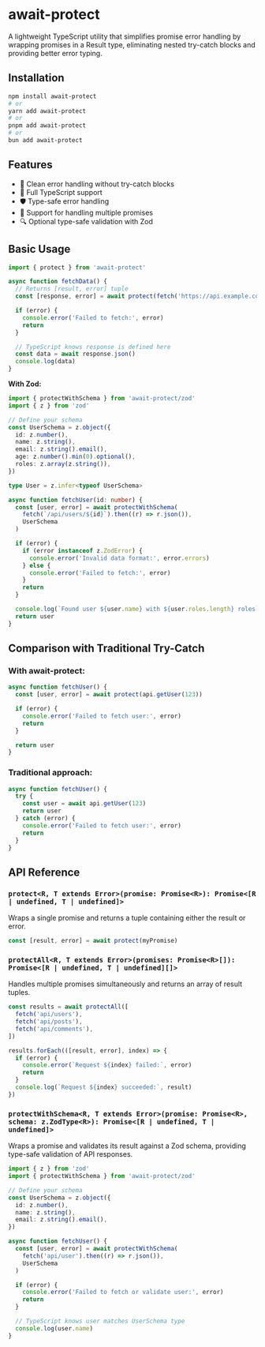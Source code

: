 # await-protect

A lightweight TypeScript utility that simplifies promise error handling by wrapping promises in a Result type, eliminating nested try-catch blocks and providing better error typing.

## Installation

```bash
npm install await-protect
# or
yarn add await-protect
# or
pnpm add await-protect
# or
bun add await-protect
```

## Features

- 🎯 Clean error handling without try-catch blocks
- 💪 Full TypeScript support
- 🛡️ Type-safe error handling
- 🔄 Support for handling multiple promises
- 🔍 Optional type-safe validation with Zod

## Basic Usage

```typescript
import { protect } from 'await-protect'

async function fetchData() {
  // Returns [result, error] tuple
  const [response, error] = await protect(fetch('https://api.example.com/data'))

  if (error) {
    console.error('Failed to fetch:', error)
    return
  }

  // TypeScript knows response is defined here
  const data = await response.json()
  console.log(data)
}
```

**With Zod:**

```typescript
import { protectWithSchema } from 'await-protect/zod'
import { z } from 'zod'

// Define your schema
const UserSchema = z.object({
  id: z.number(),
  name: z.string(),
  email: z.string().email(),
  age: z.number().min(0).optional(),
  roles: z.array(z.string()),
})

type User = z.infer<typeof UserSchema>

async function fetchUser(id: number) {
  const [user, error] = await protectWithSchema(
    fetch(`/api/users/${id}`).then((r) => r.json()),
    UserSchema
  )

  if (error) {
    if (error instanceof z.ZodError) {
      console.error('Invalid data format:', error.errors)
    } else {
      console.error('Failed to fetch:', error)
    }
    return
  }

  console.log(`Found user ${user.name} with ${user.roles.length} roles`)
  return user
}
```

## Comparison with Traditional Try-Catch

### With await-protect:

```typescript
async function fetchUser() {
  const [user, error] = await protect(api.getUser(123))

  if (error) {
    console.error('Failed to fetch user:', error)
    return
  }

  return user
}
```

### Traditional approach:

```typescript
async function fetchUser() {
  try {
    const user = await api.getUser(123)
    return user
  } catch (error) {
    console.error('Failed to fetch user:', error)
    return
  }
}
```

## API Reference

### `protect<R, T extends Error>(promise: Promise<R>): Promise<[R | undefined, T | undefined]>`

Wraps a single promise and returns a tuple containing either the result or error.

```typescript
const [result, error] = await protect(myPromise)
```

### `protectAll<R, T extends Error>(promises: Promise<R>[]): Promise<[R | undefined, T | undefined][]>`

Handles multiple promises simultaneously and returns an array of result tuples.

```typescript
const results = await protectAll([
  fetch('api/users'),
  fetch('api/posts'),
  fetch('api/comments'),
])

results.forEach(([result, error], index) => {
  if (error) {
    console.error(`Request ${index} failed:`, error)
    return
  }
  console.log(`Request ${index} succeeded:`, result)
})
```

### `protectWithSchema<R, T extends Error>(promise: Promise<R>, schema: z.ZodType<R>): Promise<[R | undefined, T | undefined]>`

Wraps a promise and validates its result against a Zod schema, providing type-safe validation of API responses.

```typescript
import { z } from 'zod'
import { protectWithSchema } from 'await-protect/zod'

// Define your schema
const UserSchema = z.object({
  id: z.number(),
  name: z.string(),
  email: z.string().email(),
})

async function fetchUser() {
  const [user, error] = await protectWithSchema(
    fetch('api/user').then((r) => r.json()),
    UserSchema
  )

  if (error) {
    console.error('Failed to fetch or validate user:', error)
    return
  }

  // TypeScript knows user matches UserSchema type
  console.log(user.name)
}
```
